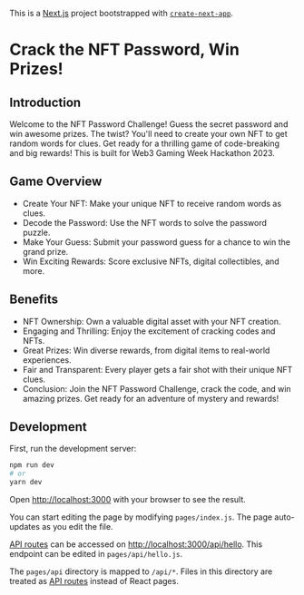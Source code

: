This is a [Next.js](https://nextjs.org/) project bootstrapped with [`create-next-app`](https://github.com/vercel/next.js/tree/canary/packages/create-next-app).

# Crack the NFT Password, Win Prizes!

## Introduction
Welcome to the NFT Password Challenge! Guess the secret password and win awesome prizes. The twist? You'll need to create your own NFT to get random words for clues. Get ready for a thrilling game of code-breaking and big rewards!
This is built for Web3 Gaming Week Hackathon 2023.

## Game Overview

- Create Your NFT: Make your unique NFT to receive random words as clues.
- Decode the Password: Use the NFT words to solve the password puzzle.
- Make Your Guess: Submit your password guess for a chance to win the grand prize.
- Win Exciting Rewards: Score exclusive NFTs, digital collectibles, and more.

## Benefits
- NFT Ownership: Own a valuable digital asset with your NFT creation.
- Engaging and Thrilling: Enjoy the excitement of cracking codes and NFTs.
- Great Prizes: Win diverse rewards, from digital items to real-world experiences.
- Fair and Transparent: Every player gets a fair shot with their unique NFT clues.
- Conclusion: Join the NFT Password Challenge, crack the code, and win amazing prizes. Get ready for an adventure of mystery and rewards!

## Development

First, run the development server:

```bash
npm run dev
# or
yarn dev
```

Open [http://localhost:3000](http://localhost:3000) with your browser to see the result.

You can start editing the page by modifying `pages/index.js`. The page auto-updates as you edit the file.

[API routes](https://nextjs.org/docs/api-routes/introduction) can be accessed on [http://localhost:3000/api/hello](http://localhost:3000/api/hello). This endpoint can be edited in `pages/api/hello.js`.

The `pages/api` directory is mapped to `/api/*`. Files in this directory are treated as [API routes](https://nextjs.org/docs/api-routes/introduction) instead of React pages.
